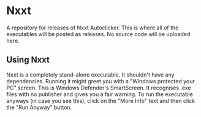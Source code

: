 # Nxxt
A repository for releases of Nxxt Autoclicker.
This is where all of the executables will be posted as releases.
No source code will be uploaded here.

## Using Nxxt
Nxxt is a completely stand-alone executable. It shouldn't have any dependencies.
Running it might greet you with a "Windows protected your PC" screen.
This is Windows Defender's SmartScreen. It recognises .exe files with no publisher
and gives you a fair warning. To run the executable anyways (in case you see this),
click on the "More Info" text and then click the "Run Anyway" button.
